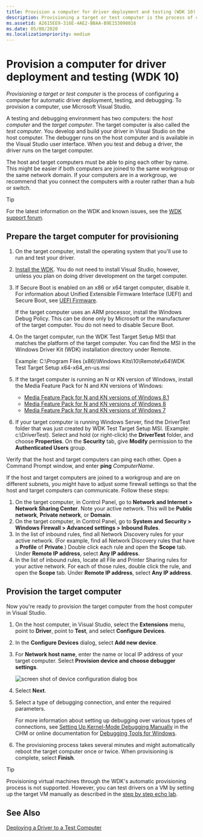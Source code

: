 ```yaml
---
title: Provision a computer for driver deployment and testing (WDK 10)
description: Provisioning a target or test computer is the process of configuring a computer for automatic driver deployment, testing, and debugging. To provision a computer, use Microsoft Visual Studio.
ms.assetid: A2615EE9-316E-4AE2-BBAA-B9E153090016
ms.date: 05/08/2020
ms.localizationpriority: medium
---
```


# Provision a computer for driver deployment and testing (WDK 10)

*Provisioning a target or test computer* is the process of configuring a computer for automatic driver deployment, testing, and debugging. To provision a computer, use Microsoft Visual Studio.

A testing and debugging environment has two computers: the *host computer* and the *target computer*. The target computer is also called the *test computer*. You develop and build your driver in Visual Studio on the host computer. The debugger runs on the host computer and is available in the Visual Studio user interface. When you test and debug a driver, the driver runs on the target computer.

The host and target computers must be able to ping each other by name. This might be easier if both computers are joined to the same workgroup or the same network domain. If your computers are in a workgroup, we recommend that you connect the computers with a router rather than a hub or switch.

> [!TIP]
> For the latest information on the WDK and known issues, see the  [WDK support forum](https://social.msdn.microsoft.com/Forums/en-US/home?forum=wdk).

## Prepare the target computer for provisioning

1. On the target computer, install the operating system that you'll use to run and test your driver.

2. [Install the WDK](../download-the-wdk.md). You do not need to install Visual Studio, however, unless you plan on doing driver development on the target computer.

3. If Secure Boot is enabled on an x86 or x64 target computer, disable it. For information about Unified Extensible Firmware Interface (UEFI) and Secure Boot, see [UEFI Firmware](https://go.microsoft.com/fwlink/p/?LinkID=309386).

    If the target computer uses an ARM processor, install the Windows Debug Policy. This can be done only by Microsoft or the manufacturer of the target computer. You do not need to disable Secure Boot.

4. On the target computer, run the WDK Test Target Setup MSI that matches the platform of the target computer. You can find the MSI in the Windows Driver Kit (WDK) installation directory under Remote.

    Example: C:\\Program Files (x86)\\Windows Kits\\10\\Remote\\x64\\WDK Test Target Setup x64-x64\_en-us.msi

5. If the target computer is running an N or KN version of Windows, install the Media Feature Pack for N and KN versions of Windows:

    - [Media Feature Pack for N and KN versions of Windows 8.1](https://go.microsoft.com/fwlink/p?linkid=329737)
    - [Media Feature Pack for N and KN versions of Windows 8](https://go.microsoft.com/fwlink/p?linkid=329738)
    - [Media Feature Pack for N and KN versions of Windows 7](https://go.microsoft.com/fwlink/p?linkid=329739)

6. If your target computer is running Windows Server, find the DriverTest folder that was just created by WDK Test Target Setup MSI. (Example: c:\\DriverTest). Select and hold (or right-click) the **DriverTest** folder, and choose **Properties**. On the **Security** tab, give **Modify** permission to the **Authenticated Users** group.

Verify that the host and target computers can ping each other. Open a Command Prompt window, and enter **ping** *ComputerName*.

If the host and target computers are joined to a workgroup and are on different subnets, you might have to adjust some firewall settings so that the host and target computers can communicate. Follow these steps:

1. On the target computer, in Control Panel, go to **Network and Internet &gt; Network Sharing Center**. Note your active network. This will be **Public network**, **Private network**, or **Domain**.
2. On the target computer, in Control Panel, go to **System and Security &gt; Windows Firewall &gt; Advanced settings &gt; Inbound Rules**.
3. In the list of inbound rules, find all Network Discovery rules for your active network. (For example, find all Network Discovery rules that have a **Profile** of **Private**.) Double click each rule and open the **Scope** tab. Under **Remote IP address**, select **Any IP address**.
4. In the list of inbound rules, locate all File and Printer Sharing rules for your active network. For each of those rules, double click the rule, and open the **Scope** tab. Under **Remote IP address**, select **Any IP address**.

## Provision the target computer

Now you're ready to provision the target computer from the host computer in Visual Studio.

1. On the host computer, in Visual Studio, select the **Extensions** menu, point to **Driver**, point to **Test**, and select **Configure Devices**.

2. In the **Configure Devices** dialog, select **Add new device**.

3. For **Network host name**, enter the name or local IP address of your target computer. Select **Provision device and choose debugger settings**.

    ![screen shot of device configuration dialog box](images/vs2015-device-configuration.png)

4. Select **Next**.

5. Select a type of debugging connection, and enter the required parameters.

    For more information about setting up debugging over various types of connections, see [Setting Up Kernel-Mode Debugging Manually](../debugger/setting-up-kernel-mode-debugging-in-windbg--cdb--or-ntsd.md) in the CHM or online documentation for [Debugging Tools for Windows](https://go.microsoft.com/fwlink/p/?linkid=223405).

6. The provisioning process takes several minutes and might automatically reboot the target computer once or twice. When provisioning is complete, select **Finish**.

> [!TIP]
> Provisioning virtual machines through the WDK's automatic provisioning process is not supported. However, you can test drivers on a VM by setting up the target VM manually as described in the [step by step echo lab](../debugger/debug-universal-drivers---step-by-step-lab--echo-kernel-mode-.md).

## See Also

[Deploying a Driver to a Test Computer](../develop/deploying-a-driver-to-a-test-computer.md)